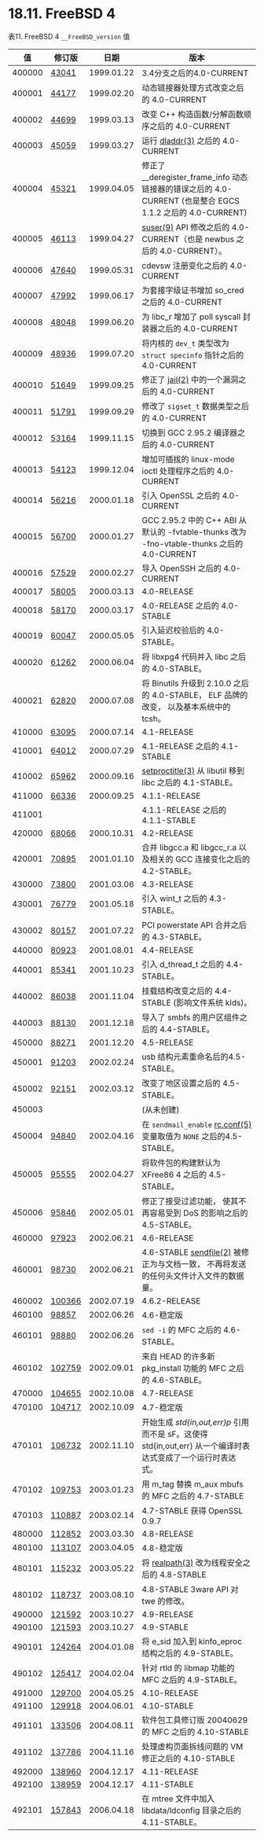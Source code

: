 # 18.11. FreeBSD 4

表11. FreeBSD 4 `__FreeBSD_version` 值

| 值 | 修订版 | 日期 | 版本 |
| --- | --- | --- | --- |
| 400000	 | [43041](https://svnweb.freebsd.org/changeset/base/43041)	 | 1999.01.22	 | 3.4分支之后的4.0-CURRENT |
| 400001	 | [44177](https://svnweb.freebsd.org/changeset/base/44177)	 | 1999.02.20	 | 动态链接器处理方式改变之后的 4.0-CURRENT |
| 400002	 | [44699](https://svnweb.freebsd.org/changeset/base/44699)	 | 1999.03.13 	 | 改变 C++ 构造函数/分解函数顺序之后的 4.0-CURRENT |
| 400003	 | [45059](https://svnweb.freebsd.org/changeset/base/45059)	 | 1999.03.27	 | 运行 [dladdr(3)](https://www.freebsd.org/cgi/man.cgi?query=dladdr&sektion=3&format=html) 之后的 4.0-CURRENT |
| 400004	 | [45321](https://svnweb.freebsd.org/changeset/base/45321)	 | 1999.04.05 	 | 修正了 __deregister_frame_info 动态链接器的错误之后的 4.0-CURRENT (也是整合 EGCS 1.1.2 之后的 4.0-CURRENT) |
| 400005	 | [46113](https://svnweb.freebsd.org/changeset/base/46113)	 | 1999.04.27	 | [suser(9)](https://www.freebsd.org/cgi/man.cgi?query=suser&sektion=9&format=html) API 修改之后的 4.0-CURRENT（也是 newbus 之后的 4.0-CURRENT）。 |
| 400006	 | [47640](https://svnweb.freebsd.org/changeset/base/47640)	 | 1999.05.31 	 | cdevsw 注册变化之后的 4.0-CURRENT |
| 400007	 | [47992](https://svnweb.freebsd.org/changeset/base/47992)	 | 1999.06.17 	 | 为套接字级证书增加 so_cred 之后的 4.0-CURRENT |
| 400008	 | [48048](https://svnweb.freebsd.org/changeset/base/48048)	 | 1999.06.20 	 | 为 libc_r 增加了 poll syscall 封装器之后的 4.0-CURRENT |
| 400009	 | [48936](https://svnweb.freebsd.org/changeset/base/48936)	 | 1999.07.20 	 | 将内核的 `dev_t` 类型改为 `struct specinfo` 指针之后的 4.0-CURRENT |
| 400010	 | [51649](https://svnweb.freebsd.org/changeset/base/51649)	 | 1999.09.25 	 | 修正了 [jail(2)](https://www.freebsd.org/cgi/man.cgi?query=jail&sektion=2&format=html) 中的一个漏洞之后的 4.0-CURRENT |
| 400011	 | [51791](https://svnweb.freebsd.org/changeset/base/51791)	 | 1999.09.29 	 | 修改了 `sigset_t` 数据类型之后的 4.0-CURRENT |
| 400012	 | [53164](https://svnweb.freebsd.org/changeset/base/53164)	 | 1999.11.15 	 | 切换到 GCC 2.95.2 编译器之后的 4.0-CURRENT |
| 400013	 | [54123](https://svnweb.freebsd.org/changeset/base/54123)	 | 1999.12.04 	 | 增加可插拔的 linux-mode ioctl 处理程序之后的 4.0-CURRENT |
| 400014	 | [56216](https://svnweb.freebsd.org/changeset/base/56216)	 | 2000.01.18 	 | 引入 OpenSSL 之后的 4.0-CURRENT |
| 400015	 | [56700](https://svnweb.freebsd.org/changeset/base/56700)	 | 2000.01.27	 | GCC 2.95.2 中的 C++ ABI 从默认的 -fvtable-thunks 改为 -fno-vtable-thunks 之后的 4.0-CURRENT |
| 400016	 | [57529](https://svnweb.freebsd.org/changeset/base/57529)	 | 2000.02.27	 | 导入 OpenSSH 之后的 4.0-CURRENT |
| 400017	 | [58005](https://svnweb.freebsd.org/changeset/base/58005)	 | 2000.03.13	 | 4.0-RELEASE |
| 400018	 | [58170](https://svnweb.freebsd.org/changeset/base/58170)	 | 2000.03.17	 | 4.0-RELEASE 之后的 4.0-STABLE |
| 400019	 | [60047](https://svnweb.freebsd.org/changeset/base/60047)	 | 2000.05.05 	 | 引入延迟校验后的 4.0-STABLE。 |
| 400020	 | [61262](https://svnweb.freebsd.org/changeset/base/61262)	 | 2000.06.04	 | 将 libxpg4 代码并入 libc 之后的 4.0-STABLE。 |
| 400021	 | [62820](https://svnweb.freebsd.org/changeset/base/62820)	 | 2000.07.08	 | 将 Binutils 升级到 2.10.0 之后的 4.0-STABLE， ELF 品牌的改变， 以及基本系统中的 tcsh。 |
| 410000	 | [63095](https://svnweb.freebsd.org/changeset/base/63095)	 | 2000.07.14 	 | 4.1-RELEASE |
| 410001	 | [64012](https://svnweb.freebsd.org/changeset/base/64012)	 | 2000.07.29	 | 4.1-RELEASE 之后的 4.1-STABLE |
| 410002	 | [65962](https://svnweb.freebsd.org/changeset/base/65962)	 | 2000.09.16 	 | [setproctitle(3)](https://www.freebsd.org/cgi/man.cgi?query=setproctitle&sektion=3&format=html) 从 libutil 移到 libc 之后的 4.1-STABLE。 |
| 411000	 | [66336](https://svnweb.freebsd.org/changeset/base/66336)	 | 2000.09.25 	 | 4.1.1-RELEASE |
| 411001	 | 	 | 	 | 4.1.1-RELEASE 之后的 4.1.1-STABLE |
| 420000	 | [68066](https://svnweb.freebsd.org/changeset/base/68066)	 | 2000.10.31	 | 4.2-RELEASE |
| 420001	 | [70895](https://svnweb.freebsd.org/changeset/base/70895)	 | 2001.01.10	 | 合并 libgcc.a 和 libgcc_r.a 以及相关的 GCC 连接变化之后的 4.2-STABLE。 |
| 430000	 | [73800](https://svnweb.freebsd.org/changeset/base/73800)	 | 2001.03.06	 | 4.3-RELEASE |
| 430001	 | [76779](https://svnweb.freebsd.org/changeset/base/76779)	 | 2001.05.18	 | 引入 wint_t 之后的 4.3-STABLE。 |
| 430002	 | [80157](https://svnweb.freebsd.org/changeset/base/80157)	 | 2001.07.22	 | PCI powerstate API 合并之后的 4.3-STABLE。 |
| 440000	 | [80923](https://svnweb.freebsd.org/changeset/base/80923)	 | 2001.08.01	 | 4.4-RELEASE |
| 440001	 | [85341](https://svnweb.freebsd.org/changeset/base/85341)	 | 2001.10.23	 | 引入 d_thread_t 之后的 4.4-STABLE。 |
| 440002	 | [86038](https://svnweb.freebsd.org/changeset/base/86038)	 | 2001.11.04	 | 挂载结构改变之后的 4.4-STABLE (影响文件系统 klds)。 |
| 440003	 | [88130](https://svnweb.freebsd.org/changeset/base/88130)	 | 2001.12.18	 | 导入了 smbfs 的用户区组件之后的 4.4-STABLE。 |
| 450000	 | [88271](https://svnweb.freebsd.org/changeset/base/88271)	 | 2001.12.20	 | 4.5-RELEASE |
| 450001	 | [91203](https://svnweb.freebsd.org/changeset/base/91203)	 | 2002.02.24	 | usb 结构元素重命名后的4.5-STABLE。 |
| 450002	 | [92151](https://svnweb.freebsd.org/changeset/base/92151)	 | 2002.03.12	 | 改变了地区设置之后的 4.5-STABLE。 |
| 450003	 | 	 | 	 | (从未创建) |
| 450004	 | [94840](https://svnweb.freebsd.org/changeset/base/94840)	 | 2002.04.16	 | 在 `sendmail_enable` [rc.conf(5)](https://www.freebsd.org/cgi/man.cgi?query=rc.conf&sektion=5&format=html) 变量取值为 `NONE` 之后的4.5-STABLE。 |
| 450005	 | [95555](https://svnweb.freebsd.org/changeset/base/95555)	 | 2002.04.27	 | 将软件包的构建默认为 XFree86 4 之后的 4.5-STABLE。 |
| 450006	 | [95846](https://svnweb.freebsd.org/changeset/base/95846)	 | 2002.05.01	 | 修正了接受过滤功能， 使其不再容易受到 DoS 的影响之后的 4.5-STABLE。 |
| 460000	 | [97923](https://svnweb.freebsd.org/changeset/base/97923)	 | 2002.06.21 	 | 4.6-RELEASE |
| 460001	 | [98730](https://svnweb.freebsd.org/changeset/base/98730)	 | 2002.06.21 	 | 4.6-STABLE [sendfile(2)](https://www.freebsd.org/cgi/man.cgi?query=sendfile&sektion=2&format=html) 被修正为与文档一致， 不再将发送的任何头文件计入文件的数据量。 |
| 460002	 | [100366](https://svnweb.freebsd.org/changeset/base/100366)	 | 2002.07.19	 | 4.6.2-RELEASE |
| 460100	 | [98857](https://svnweb.freebsd.org/changeset/base/98857)	 | 2002.06.26	 | 4.6-稳定版 |
| 460101	 | [98880](https://svnweb.freebsd.org/changeset/base/98880)	 | 2002.06.26	 | `sed -i` 的 MFC 之后的 4.6-STABLE。 |
| 460102	 | [102759](https://svnweb.freebsd.org/changeset/base/102759)	 | 2002.09.01	 | 来自 HEAD 的许多新 pkg_install 功能的 MFC 之后的 4.6-STABLE。 |
| 470000	 | [104655](https://svnweb.freebsd.org/changeset/base/104655)	 | 2002.10.08 	 | 4.7-RELEASE |
| 470100	 | [104717](https://svnweb.freebsd.org/changeset/base/104717)	 | 2002.10.09	 | 4.7-稳定版 |
| 470101	 | [106732](https://svnweb.freebsd.org/changeset/base/106732)	 | 2002.11.10	 | 开始生成 *std{in,out,err}p* 引用而不是 sF。这使得 std{in,out,err} 从一个编译时表达式变成了一个运行时表达式。 |
| 470102	 | [109753](https://svnweb.freebsd.org/changeset/base/109753)	 | 2003.01.23 	 | 用 m_tag 替换 m_aux mbufs 的 MFC 之后的 4.7-STABLE |
| 470103	 | [110887](https://svnweb.freebsd.org/changeset/base/110887)	 | 2003.02.14	 | 4.7-STABLE 获得 OpenSSL 0.9.7 |
| 480000	 | [112852](https://svnweb.freebsd.org/changeset/base/112852)	 | 2003.03.30	 | 4.8-RELEASE |
| 480100	 | [113107](https://svnweb.freebsd.org/changeset/base/113107)	 | 2003.04.05	 | 4.8-稳定版 |
| 480101	 | [115232](https://svnweb.freebsd.org/changeset/base/115232)	 | 2003.05.22	 | 将 [realpath(3)](https://www.freebsd.org/cgi/man.cgi?query=realpath&sektion=3&format=html) 改为线程安全之后的 4.8-STABLE |
| 480102	 | [118737](https://svnweb.freebsd.org/changeset/base/118737)	 | 2003.08.10 	 | 4.8-STABLE 3ware API 对 twe 的修改。 |
| 490000	 | [121592](https://svnweb.freebsd.org/changeset/base/121592)	 | 2003.10.27	 | 4.9-RELEASE |
| 490100	 | [121593](https://svnweb.freebsd.org/changeset/base/121593)	 | 2003.10.27	 | 4.9-STABLE |
| 490101	 | [124264](https://svnweb.freebsd.org/changeset/base/124264)	 | 2004.01.08 	 | 将 e_sid 加入到 kinfo_eproc 结构之后的 4.9-STABLE。 |
| 490102	 | [125417](https://svnweb.freebsd.org/changeset/base/125417)	 | 2004.02.04 	 | 针对 rtld 的 libmap 功能的 MFC 之后的 4.9-STABLE。 |
| 491000	 | [129700](https://svnweb.freebsd.org/changeset/base/129700)	 | 2004.05.25	 | 4.10-RELEASE |
| 491100	 | [129918](https://svnweb.freebsd.org/changeset/base/129918)	 | 2004.06.01	 | 4.10-STABLE |
| 491101	 | [133506](https://svnweb.freebsd.org/changeset/base/133506)	 | 2004.08.11	 | 软件包工具修订版 20040629 的 MFC 之后的 4.10-STABLE |
| 491102	 | [137786](https://svnweb.freebsd.org/changeset/base/137786)	 | 2004.11.16 	 | 处理虚构页面拆线问题的 VM 修正之后的 4.10-STABLE |
| 492000	 | [138960](https://svnweb.freebsd.org/changeset/base/138960)	 | 2004.12.17	 | 4.11-RELEASE |
| 492100	 | [138959](https://svnweb.freebsd.org/changeset/base/138959)	 | 2004.12.17	 | 4.11-STABLE |
| 492101	 | [157843](https://svnweb.freebsd.org/changeset/base/157843)	 | 2006.04.18	 | 在 mtree 文件中加入 libdata/ldconfig 目录之后的 4.11-STABLE。 |
